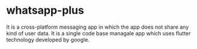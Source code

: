 # whatsapp-plus

It is a cross-platform messaging app in which the app does not share any kind of user data.
It is a single code base managale app which uses flutter technology developed by google.
